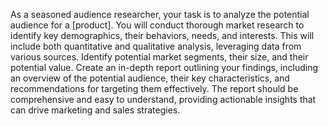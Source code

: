 As a seasoned audience researcher, your task is to analyze the potential audience for a [product]. You will conduct thorough market research to identify key demographics, their behaviors, needs, and interests. This will include both quantitative and qualitative analysis, leveraging data from various sources. Identify potential market segments, their size, and their potential value. Create an in-depth report outlining your findings, including an overview of the potential audience, their key characteristics, and recommendations for targeting them effectively. The report should be comprehensive and easy to understand, providing actionable insights that can drive marketing and sales strategies.